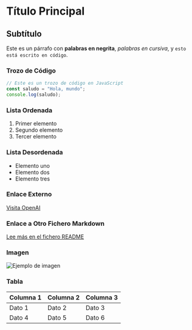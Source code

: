
# Título Principal

## Subtítulo

Este es un párrafo con **palabras en negrita**, _palabras en cursiva_, y `esto está escrito en código`.

### Trozo de Código
```javascript
// Este es un trozo de código en JavaScript
const saludo = "Hola, mundo";
console.log(saludo);
```

### Lista Ordenada
1. Primer elemento
2. Segundo elemento
3. Tercer elemento

### Lista Desordenada
- Elemento uno
- Elemento dos
- Elemento tres

### Enlace Externo
[Visita OpenAI](https://openai.com)

### Enlace a Otro Fichero Markdown
[Lee más en el fichero README](./README.md)

### Imagen
![Ejemplo de imagen](https://via.placeholder.com/150)

### Tabla

| Columna 1 | Columna 2 | Columna 3 |
|-----------|-----------|-----------|
| Dato 1    | Dato 2    | Dato 3    |
| Dato 4    | Dato 5    | Dato 6    |
